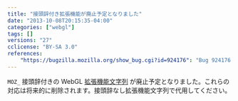 ```yaml
---
title: "接頭辞付き拡張機能が廃止予定となりました"
date: "2013-10-08T20:15:35-04:00"
categories: ["webgl"]
tags: []
versions: "27"
cclicense: "BY-SA 3.0"
references:
    "https://bugzilla.mozilla.org/show_bug.cgi?id=924176": "Bug 924176 – Warn on prefixed WebGL extensions usage (deprecated)"
---
```

`MOZ_` 接頭辞付きの WebGL [拡張機能文字列](https://developer.mozilla.org/ja/docs/Web/WebGL/Using_Extensions) が廃止予定となりました。これらの対応は将来的に削除されます。接頭辞なし拡張機能文字列で代用してください。
